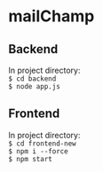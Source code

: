 # mailChamp
## Backend
In project directory:  
``` $ cd backend ```  
``` $ node app.js ```  

## Frontend
In project directory:  
``` $ cd frontend-new ```  
``` $ npm i --force ```  
```$ npm start ```
